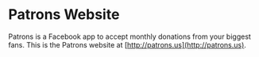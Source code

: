 # Patrons Website

Patrons is a Facebook app to accept monthly donations from your biggest fans. This is the Patrons website at [http://patrons.us](http://patrons.us).

